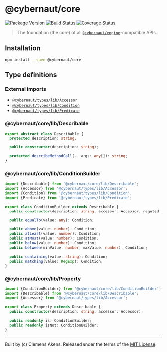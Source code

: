 # @cybernaut/core

[![Package Version][badge-npm-image]][badge-npm-link]
[![Build Status][badge-travis-image]][badge-travis-link]
[![Coverage Status][badge-coveralls-image]][badge-coveralls-link]

> The foundation (the core) of all [`@cybernaut/engine`][package-engine]-compatible APIs.

## Installation

```sh
npm install --save @cybernaut/core
```

## Type definitions

### External imports

- [`@cybernaut/types/lib/Accessor`][type-definition-accessor]
- [`@cybernaut/types/lib/Condition`][type-definition-condition]
- [`@cybernaut/types/lib/Predicate`][type-definition-predicate]

### @cybernaut/core/lib/Describable

```ts
export abstract class Describable {
  protected description: string;

  public constructor(description: string);

  protected describeMethodCall(...args: any[]): string;
}
```

### @cybernaut/core/lib/ConditionBuilder

```ts
import {Describable} from '@cybernaut/core/lib/Describable';
import {Accessor} from '@cybernaut/types/lib/Accessor';
import {Condition} from '@cybernaut/types/lib/Condition';
import {Predicate} from '@cybernaut/types/lib/Predicate';

export class ConditionBuilder extends Describable {
  public constructor(description: string, accessor: Accessor, negated: boolean);

  public equalTo(value: any): Condition;

  public above(value: number): Condition;
  public atLeast(value: number): Condition;
  public atMost(value: number): Condition;
  public below(value: number): Condition;
  public between(minValue: number, maxValue: number): Condition;

  public containing(value: string): Condition;
  public matching(value: RegExp): Condition;
}
```

### @cybernaut/core/lib/Property

```ts
import {ConditionBuilder} from '@cybernaut/core/lib/ConditionBuilder';
import {Describable} from '@cybernaut/core/lib/Describable';
import {Accessor} from '@cybernaut/types/lib/Accessor';

export class Property extends Describable {
  public constructor(description: string, accessor: Accessor);

  public readonly is: ConditionBuilder;
  public readonly isNot: ConditionBuilder;
}
```

---
Built by (c) Clemens Akens. Released under the terms of the [MIT License][cybernaut-license].

[badge-npm-image]: https://img.shields.io/npm/v/@cybernaut/core.svg
[badge-npm-link]: https://www.npmjs.com/package/@cybernaut/core
[badge-travis-image]: https://travis-ci.org/clebert/cybernaut.svg?branch=master
[badge-travis-link]: https://travis-ci.org/clebert/cybernaut
[badge-coveralls-image]: https://coveralls.io/repos/github/clebert/cybernaut/badge.svg?branch=master
[badge-coveralls-link]: https://coveralls.io/github/clebert/cybernaut?branch=master

[cybernaut-license]: https://github.com/clebert/cybernaut/blob/master/LICENSE

[package-engine]: https://github.com/clebert/cybernaut/tree/master/@cybernaut/engine

[type-definition-accessor]: https://github.com/clebert/cybernaut/tree/master/@cybernaut/types#cybernauttypeslibaccessor
[type-definition-condition]: https://github.com/clebert/cybernaut/tree/master/@cybernaut/types#cybernauttypeslibcondition
[type-definition-predicate]: https://github.com/clebert/cybernaut/tree/master/@cybernaut/types#cybernauttypeslibpredicate
